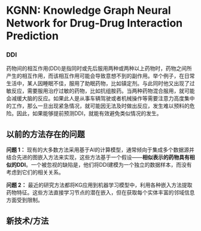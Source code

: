 # KGNN: Knowledge Graph Neural Network for Drug-Drug Interaction Prediction

### DDI

药物间的相互作用(DDI)是指同时或先后服用两种或两种以上药物时，药物之间所产生的相互作用，而该相互作用可能会导致意想不到的副作用。举个例子，在日常生活中，某人因睡眠不佳，服用了助眠药物，比如镇定剂。与此同时他又出现了过敏反应，需要服用治疗过敏的药物，比如抗组胺药。当两种药物混合服用，就可能会减缓大脑的反应。如果此人是从事车辆驾驶或者机械操作等需要注意力高度集中的工作，那么一旦出现紧急情况，就可能因无法及时做出反应，发生难以预料的危险。因此，如果能够提前预测DDI，就能有效避免类似情况的发生。

## 以前的方法存在的问题

**问题 1：** 现有的大多数方法采用基于AI的计算模型，通常倾向于集成多个数据源并结合先进的图嵌入方法来实现，这些方法基于一个假设——**相似表示的药物具有相似的DDI**。一个被忽视的缺陷是，他们将DDI建模为一个独立的数据样本，而没有考虑到它们的相关关系。
 
**问题 2：** 最近的研究方法都将KG应用到机器学习模型中，利用各种嵌入方法提取药物特征。这些方法直接学习节点的潜在嵌入，但在获取每个实体丰富的邻域信息方面受到限制。

## 新技术/方法

